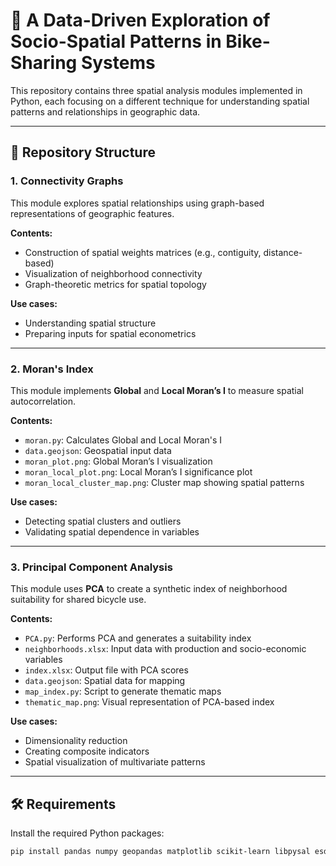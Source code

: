 # 🧭 A Data-Driven Exploration of Socio-Spatial Patterns in Bike-Sharing Systems

This repository contains three spatial analysis modules implemented in Python, each focusing on a different technique for understanding spatial patterns and relationships in geographic data.

---

## 📂 Repository Structure

### 1. **Connectivity Graphs**
This module explores spatial relationships using graph-based representations of geographic features.

**Contents:**
- Construction of spatial weights matrices (e.g., contiguity, distance-based)
- Visualization of neighborhood connectivity
- Graph-theoretic metrics for spatial topology

**Use cases:**
- Understanding spatial structure
- Preparing inputs for spatial econometrics

---

### 2. **Moran's Index**
This module implements **Global** and **Local Moran’s I** to measure spatial autocorrelation.

**Contents:**
- `moran.py`: Calculates Global and Local Moran's I
- `data.geojson`: Geospatial input data
- `moran_plot.png`: Global Moran’s I visualization
- `moran_local_plot.png`: Local Moran’s I significance plot
- `moran_local_cluster_map.png`: Cluster map showing spatial patterns

**Use cases:**
- Detecting spatial clusters and outliers
- Validating spatial dependence in variables

---

### 3. **Principal Component Analysis**
This module uses **PCA** to create a synthetic index of neighborhood suitability for shared bicycle use.

**Contents:**
- `PCA.py`: Performs PCA and generates a suitability index
- `neighborhoods.xlsx`: Input data with production and socio-economic variables
- `index.xlsx`: Output file with PCA scores
- `data.geojson`: Spatial data for mapping
- `map_index.py`: Script to generate thematic maps
- `thematic_map.png`: Visual representation of PCA-based index

**Use cases:**
- Dimensionality reduction
- Creating composite indicators
- Spatial visualization of multivariate patterns

---

## 🛠 Requirements

Install the required Python packages:

```bash
pip install pandas numpy geopandas matplotlib scikit-learn libpysal esda
